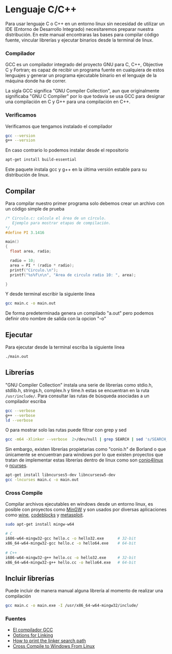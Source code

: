 # Lenguaje C/C++

Para usar lenguaje C o C++ en un entorno linux sin necesidad de utilizar un IDE (Entorno de Desarrollo Integrado) necesitaremos preparar nuestra distribución. En este manual encontraras las bases para compilar código fuente, vincular librerías y ejecutar binarios desde la terminal de linux.

### Compilador 

GCC es un compilador integrado del proyecto GNU para C, C++, Objective C y Fortran; es capaz de recibir un programa fuente en cualquiera de estos lenguajes y generar un programa ejecutable binario en el lenguaje de la máquina donde ha de correr.

La sigla GCC significa "GNU Compiler Collection", aun que originalmente significaba "GNU C Compiler" por lo que todavía se usa GCC para designar una compilación en C y G++ para una compilación en C++.

### Verificamos

Verificamos que tengamos instalado el compilador

```sh
gcc --version
g++ --version
```

En caso contrario lo podemos instalar desde el repositorio

```sh
apt-get install build-essential
```

Este paquete instala gcc y g++ en la última versión estable para su distribución de linux.

## Compilar

Para compilar nuestro primer programa solo debemos crear un archivo con un código simple de prueba

```c
/* Circulo.c: calcula el área de un círculo.
   Ejemplo para mostrar etapas de compilación.
*/
#define PI 3.1416

main()
{
  float area, radio;

  radio = 10;
  area = PI * (radio * radio);
  printf("Circulo.\n");
  printf("%s%f\n\n", "Area de circulo radio 10: ", area);

}
```

Y desde terminal escribir la siguiente línea

```sh
gcc main.c -o main.out
```

De forma predeterminada genera un compilado "a.out" pero podemos definir otro nombre de salida con la opcion "-o"

## Ejecutar

Para ejecutar desde la terminal escriba la siguiente linea

```sh
./main.out
```

## Librerías

"GNU Compiler Collection" instala una serie de librerías como stdio.h, stdlib.h, strings.h, complex.h y time.h estas se encuentran en la ruta `/usr/include/`. Para consultar las rutas de búsqueda asociadas a un compilador escriba

```sh
gcc --verbose
g++ --verbose
ld --verbose
```

O para mostrar solo las rutas puede filtrar con grep y sed

```sh
gcc -m64 -Xlinker --verbose  2>/dev/null | grep SEARCH | sed 's/SEARCH_DIR("=\?\([^"]\+\)"); */\1\n/g'  | grep -vE '^$'
```

Sin embargo, existen librerías propietarias como "conio.h" de Borland o que únicamente se encuentran para windows por lo que existen proyectos que tratan de implementar estas librerías dentro de linux como son [conio4linux](https://sourceforge.net/projects/conio4linux/) o [ncurses](https://www.gnu.org/software/ncurses/).

```sh
apt-get install libncurses5-dev libncursesw5-dev
gcc -lncurses main.c -o main.out
```

### Cross Compile

Compilar archivos ejecutables en windows desde un entorno linux, es posible con proyectos como [MinGW](https://sourceforge.net/p/mingw/mingw-org-wsl/ci/b4fe285fd979fae8364d3c70056584aaacd95e8b/tree/mingwrt/include/conio.h) y son usados por diversas aplicaciones como [wine](https://github.com/wine-mirror/wine/blob/master/include/msvcrt/conio.h), [codeblocks](www.codeblocks.org/downloads) y [metasploit](https://www.metasploit.com/download).

```sh
sudo apt-get install mingw-w64

# C
i686-w64-mingw32-gcc hello.c -o hello32.exe      # 32-bit
x86_64-w64-mingw32-gcc hello.c -o hello64.exe    # 64-bit
 
# C++
i686-w64-mingw32-g++ hello.cc -o hello32.exe     # 32-bit
x86_64-w64-mingw32-g++ hello.cc -o hello64.exe   # 64-bit
```

## Incluir librerías
Puede incluir de manera manual alguna librería al momento de realizar una compilación

```sh
gcc main.c -o main.exe -I /usr/x86_64-w64-mingw32/include/
```

### Fuentes

* [El compilador GCC](https://iie.fing.edu.uy/~vagonbar/gcc-make/gcc.htm)
* [Options for Linking](https://gcc.gnu.org/onlinedocs/gcc/Link-Options.html#Link-Options)
* [How to print the linker search path](https://stackoverflow.com/questions/9922949/how-to-print-the-ldlinker-search-path)
* [Cross Compile to Windows From Linux](https://arrayfire.com/cross-compile-to-windows-from-linux/)
